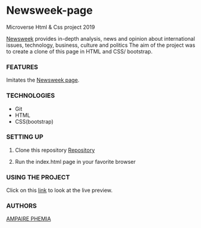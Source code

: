 ﻿# Newsweek-page
Microverse Html &amp; Css project 2019

[Newsweek](https://www.newsweek.com/) provides in-depth analysis, news and opinion about international issues, technology, business, culture and politics
The aim of the project was to create a clone of this page in HTML and CSS/ bootstrap. 

### FEATURES
Imitates the [Newsweek page](https://www.newsweek.com/).


### TECHNOLOGIES
- Git
- HTML
- CSS(bootstrap)


### SETTING UP
1. Clone this repository
    [Repository](https://github.com/ampaire/Newsweek-page/ft-homepage.git)
    
2. Run the index.html page in your favorite browser

### USING THE PROJECT
Click on this [link](https://raw.githack.com/ampaire/Newsweek-page/ft-homepage/index.html)  to look at the live preview.

### AUTHORS
[AMPAIRE PHEMIA](https://github.com/ampaire)
